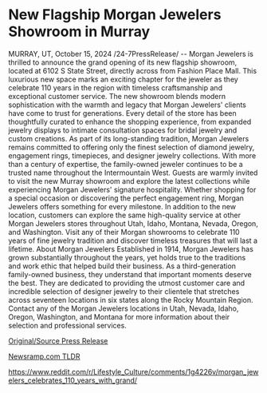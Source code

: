 # New Flagship Morgan Jewelers Showroom in Murray

MURRAY, UT, October 15, 2024 /24-7PressRelease/ -- Morgan Jewelers is thrilled to announce the grand opening of its new flagship showroom, located at 6102 S State Street, directly across from Fashion Place Mall. This luxurious new space marks an exciting chapter for the jeweler as they celebrate 110 years in the region with timeless craftsmanship and exceptional customer service.  The new showroom blends modern sophistication with the warmth and legacy that Morgan Jewelers' clients have come to trust for generations. Every detail of the store has been thoughtfully curated to enhance the shopping experience, from expanded jewelry displays to intimate consultation spaces for bridal jewelry and custom creations.  As part of its long-standing tradition, Morgan Jewelers remains committed to offering only the finest selection of diamond jewelry, engagement rings, timepieces, and designer jewelry collections. With more than a century of expertise, the family-owned jeweler continues to be a trusted name throughout the Intermountain West.  Guests are warmly invited to visit the new Murray showroom and explore the latest collections while experiencing Morgan Jewelers' signature hospitality. Whether shopping for a special occasion or discovering the perfect engagement ring, Morgan Jewelers offers something for every milestone.  In addition to the new location, customers can explore the same high-quality service at other Morgan Jewelers stores throughout Utah, Idaho, Montana, Nevada, Oregon, and Washington. Visit any of their Morgan showrooms to celebrate 110 years of fine jewelry tradition and discover timeless treasures that will last a lifetime.  About Morgan Jewelers  Established in 1914, Morgan Jewelers has grown substantially throughout the years, yet holds true to the traditions and work ethic that helped build their business. As a third-generation family-owned business, they understand that important moments deserve the best. They are dedicated to providing the utmost customer care and incredible selection of designer jewelry to their clientele that stretches across seventeen locations in six states along the Rocky Mountain Region. Contact any of the Morgan Jewelers locations in Utah, Nevada, Idaho, Oregon, Washington, and Montana for more information about their selection and professional services. 

[Original/Source Press Release](https://www.24-7pressrelease.com/press-release/515253/new-flagship-morgan-jewelers-showroom-in-murray)
                    

[Newsramp.com TLDR](None) 

https://www.reddit.com/r/Lifestyle_Culture/comments/1g4226v/morgan_jewelers_celebrates_110_years_with_grand/